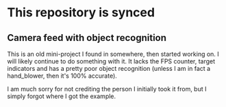 # This repository is synced

## Camera feed with object recognition

This is an old mini-project I found in somewhere, then started working on. I will likely continue to do something with it.
It lacks the FPS counter, target indicators and has a pretty poor object recognition (unless I am in fact a hand_blower, then it's 100% accurate).

I am much sorry for not crediting the person I initially took it from, but I simply forgot where I got the example.
